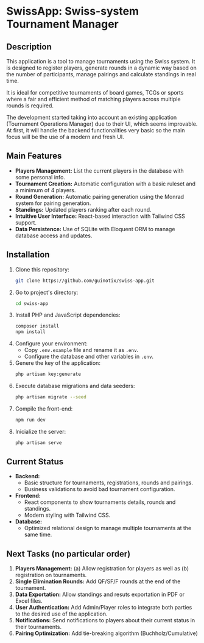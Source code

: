 # SwissApp: Swiss-system Tournament Manager

## Description
This application is a tool to manage tournaments using the Swiss system. It is designed to register players, generate rounds in a dynamic way based on the number of participants, manage pairings and calculate standings in real time.

It is ideal for competitive tournaments of board games, TCGs or sports where a fair and efficient method of matching players across multiple rounds is required. 

The development started taking into account an existing application (Tournament Operations Manager) due to their UI, which seems improvable. At first, it will handle the backend functionalities very basic so the main focus will be the use of a modern and fresh UI.

## Main Features
- **Players Management:** List the current players in the database with some personal info.
- **Tournament Creation:** Automatic configuration with a basic ruleset and a minimum of 4 players.
- **Round Generation:** Automatic pairing generation using the Monrad system for pairing generation.
- **Standings:** Updated players ranking after each round.
- **Intuitive User Interface:** React-based interaction with Tailwind CSS support.
- **Data Persistence:** Use of SQLite with Eloquent ORM to manage database access and updates.

## Installation
1. Clone this repository:
   ```bash
   git clone https://github.com/guinotix/swiss-app.git
   ```
2. Go to project's directory:
   ```bash
   cd swiss-app
   ```
3. Install PHP and JavaScript dependencies:
   ```bash
   composer install
   npm install
   ```
4. Configure your environment:
   - Copy `.env.example` file and rename it as `.env`.
   - Configure the database and other variables in `.env`.
5. Genere the key of the application:
   ```bash
   php artisan key:generate
   ```
6. Execute database migrations and data seeders:
   ```bash
   php artisan migrate --seed
   ```
7. Compile the front-end:
   ```bash
   npm run dev
   ```
8. Inicialize the server:
   ```bash
   php artisan serve
   ```

## Current Status
- **Backend:**
  - Basic structure for tournaments, registrations, rounds and pairings.
  - Business validations to avoid bad tournament configuration.
- **Frontend:**
  - React components to show tournaments details, rounds and standings.
  - Modern styling with Tailwind CSS.
- **Database:**
  - Optimized relational design to manage multiple tournaments at the same time.

## Next Tasks (no particular order)
1. **Players Management:** (a) Allow registration for players as well as (b) registration on tournaments.
2. **Single Elimination Rounds:** Add QF/SF/F rounds at the end of the tournament.
3. **Data Exportation:** Allow standings and resuts exportation in PDF or Excel files.
4. **User Authentication:** Add Admin/Player roles to integrate both parties to the desired use of the application.
5. **Notifications:** Send notifications to players about their current status in their tournaments.
6. **Pairing Optimization:** Add tie-breaking algorithm (Buchholz/Cumulative)
